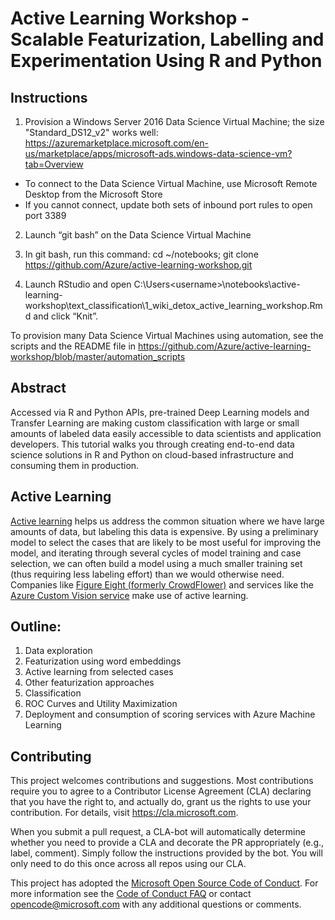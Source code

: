 # Active Learning Workshop - Scalable Featurization, Labelling and Experimentation Using R and Python

## Instructions

1. Provision a Windows Server 2016 Data Science Virtual Machine; the size "Standard_DS12_v2" works well:
https://azuremarketplace.microsoft.com/en-us/marketplace/apps/microsoft-ads.windows-data-science-vm?tab=Overview
- To connect to the Data Science Virtual Machine, use Microsoft Remote Desktop from the Microsoft Store
- If you cannot connect, update both sets of inbound port rules to open port 3389

2. Launch “git bash” on the Data Science Virtual Machine

3. In git bash, run this command:  cd ~/notebooks; git clone https://github.com/Azure/active-learning-workshop.git

4. Launch RStudio and open C:\Users\<username>\notebooks\active-learning-workshop\text_classification\1_wiki_detox_active_learning_workshop.Rmd and click “Knit”.

To provision many Data Science Virtual Machines using automation, see the scripts and the README file in https://github.com/Azure/active-learning-workshop/blob/master/automation_scripts

## Abstract

Accessed via R and Python APIs, pre-trained Deep Learning models and Transfer Learning are making custom classification with large or small amounts of labeled data easily accessible to data scientists and application developers. This tutorial walks you through creating end-to-end data science solutions in R and Python on cloud-based infrastructure and consuming them in production.

## Active Learning

[Active learning](https://en.wikipedia.org/wiki/Active_learning) helps us address the common situation where we have large amounts of data, but labeling this data is expensive. By using a preliminary model to select the cases that are likely to be most useful for improving the model, and iterating through several cycles of model training and case selection, we can often build a model using a much smaller training set (thus requiring less labeling effort) than we would otherwise need. Companies like [Figure Eight (formerly CrowdFlower)](https://www.figure-eight.com/) and services like the [Azure Custom Vision service](https://azure.microsoft.com/en-us/services/cognitive-services/custom-vision-service/) make use of active learning.

## Outline:

1.	Data exploration
2.	Featurization using word embeddings
3.	Active learning from selected cases
4.  Other featurization approaches
5.  Classification
6.  ROC Curves and Utility Maximization
7.  Deployment and consumption of scoring services with Azure Machine Learning

## Contributing

This project welcomes contributions and suggestions.  Most contributions require you to agree to a
Contributor License Agreement (CLA) declaring that you have the right to, and actually do, grant us
the rights to use your contribution. For details, visit https://cla.microsoft.com.

When you submit a pull request, a CLA-bot will automatically determine whether you need to provide
a CLA and decorate the PR appropriately (e.g., label, comment). Simply follow the instructions
provided by the bot. You will only need to do this once across all repos using our CLA.

This project has adopted the [Microsoft Open Source Code of Conduct](https://opensource.microsoft.com/codeofconduct/).
For more information see the [Code of Conduct FAQ](https://opensource.microsoft.com/codeofconduct/faq/) or
contact [opencode@microsoft.com](mailto:opencode@microsoft.com) with any additional questions or comments.
